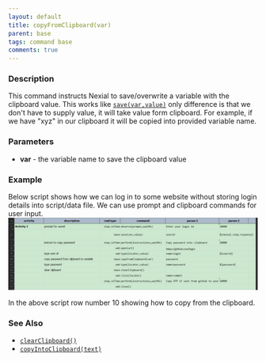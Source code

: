 ```yaml
---
layout: default
title: copyFromClipboard(var)
parent: base
tags: command base
comments: true
---
```



### Description
This command instructs Nexial to save/overwrite a variable with the clipboard value. This works like [`save(var,value)`](save(var,value)) only difference is that we don't have to supply value, it will take value form clipboard. For example, if we have "xyz" in our clipboard it will be copied into provided variable name.


### Parameters
- **var** - the variable name to save the clipboard value


### Example
Below script shows how we can log in to some website without storing login details into script/data file. We can use prompt and clipboard commands for user input. 
![script](image/clipboard_01.png)

In the above script row number 10 showing how to copy from the clipboard.

### See Also
- [`clearClipboard()`](clearClipboard())
- [`copyIntoClipboard(text)`](copyIntoClipboard(text))
